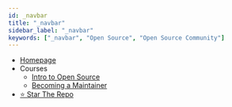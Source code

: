 ```yaml
---
id: _navbar
title: "_navbar"
sidebar_label: "_navbar"
keywords: ["_navbar", "Open Source", "Open Source Community"]
---
```


- [Homepage](../README.md)
- Courses
  - [Intro to Open Source](/intro-to-oss/README.md)
  - [Becoming a Maintainer](/becoming-a-maintainer/README.md)
- [⭐ Star The Repo](https://github.com/open-sauced/intro)
